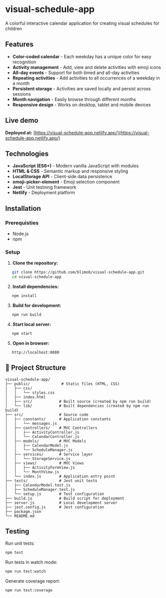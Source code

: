 # visual-schedule-app

A colorful interactive calendar application for creating visual schedules for children

## Features

* **Color-coded calendar** - Each weekday has a unique color for easy recognition
* **Activity management** - Add, view and delete activities with emoji icons
* **All-day events** - Support for both timed and all-day activities
* **Repeating activities** - Add activities to all occurrences of a weekday in a month
* **Persistent storage** - Activities are saved locally and persist across sessions
* **Month navigation** - Easily browse through different months
* **Responsive design** - Works on desktop, tablet and mobile devices

## Live demo

**Deployed at:** [https://visual-schedule-app.netlify.app/](https://visual-schedule-app.netlify.app/)

## Technologies
* **JavaScript (ES6+)** - Modern vanilla JavaScript with modules
* **HTML & CSS** - Semantic markup and responsive styling
* **LocalStorage API** - Client-side data persistence
* **emoji-picker-element** - Emoji selection component
* **Jest** - Unit testning framework
* **Netlify** - Deployment platform

## Installation
### Prerequisties

* Node.js
* npm

### Setup

1. **Clone the repository:**
```bash
   git clone https://github.com/blimob/visual-schedule-app.git
   cd visual-schedule-app
```

2. **Install dependencies:**
```bash
   npm install
```

3. **Build for development:**
```bash
   npm run build
```

4. **Start local server:**
```bash
   npm start
```

5. **Open in browser:**
```
   http://localhost:8080
```

## 📂 Project Structure
```
visual-schedule-app/
├── public/              # Static files (HTML, CSS)
│   ├── css/
│   │   └── styles.css
│   ├── index.html
│   ├── src/            # Built source (created by npm run build)
│   └── lib/            # Built dependencies (created by npm run build)
├── src/                # Source code
│   ├── constants/      # Application constants
│   │   └── messages.js
│   ├── controllers/    # MVC Controllers
│   │   ├── ActivityController.js
│   │   └── CalendarController.js
│   ├── models/         # MVC Models
│   │   ├── CalendarModel.js
│   │   └── ScheduleManager.js
│   ├── services/       # Service layer
│   │   └── StorageService.js
│   ├── views/          # MVC Views
│   │   ├── ActivityFormView.js
│   │   └── MonthView.js
│   └── index.js        # Application entry point
├── tests/              # Jest unit tests
│   ├── CalendarModel.test.js
│   ├── ScheduleManager.test.js
│   └── setup.js        # Test configuration
├── build.js            # Build script for deployment
├── server.js           # Local development server
├── jest.config.js      # Jest configuration
├── package.json
└── README.md
```
## Testing

Run unit tests:
```bash
npm test
```

Run tests in watch mode:
```bash
npm run test:watch
```

Generate coverage report:
```bash
npm run test:coverage
```